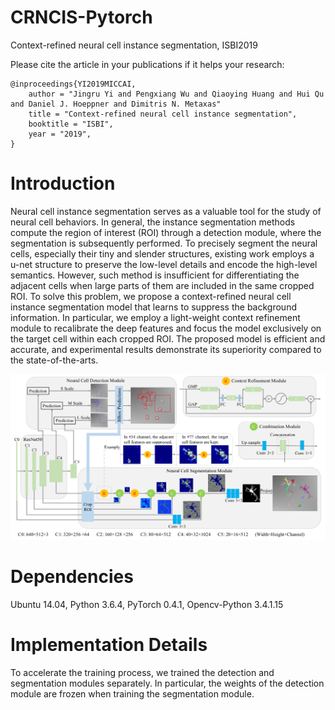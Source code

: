 # CRNCIS-Pytorch
Context-refined neural cell instance segmentation, ISBI2019

Please cite the article in your publications if it helps your research:

	@inproceedings{YI2019MICCAI,
		author = "Jingru Yi and Pengxiang Wu and Qiaoying Huang and Hui Qu and Daniel J. Hoeppner and Dimitris N. Metaxas"
		title = "Context-refined neural cell instance segmentation",
		booktitle = "ISBI",
		year = "2019",
	}
 
# Introduction
Neural cell instance segmentation serves as a valuable tool for the study of neural cell behaviors. In general, the instance segmentation methods compute the region of interest (ROI) through a detection module, where the segmentation is subsequently performed. To precisely segment the neural cells, especially their tiny and slender structures, existing work employs a u-net structure to preserve the low-level details and encode the high-level semantics. However, such method is insufficient for differentiating the adjacent cells when large parts of them are included in the same cropped ROI. To solve this problem, we propose a context-refined neural cell instance segmentation model that learns to suppress the background information. In particular, we employ a light-weight context refinement module to recalibrate the deep features and focus the model exclusively on the target cell within each cropped ROI. The proposed model is efficient and accurate, and experimental results demonstrate its superiority compared to the state-of-the-arts.

<p align="center">
	<img src="imgs/pic1.png", width="800">
</p>



# Dependencies
Ubuntu 14.04, Python 3.6.4, PyTorch 0.4.1, Opencv-Python 3.4.1.15  

# Implementation Details
To accelerate the training process, we trained the detection and segmentation modules separately. In particular, the weights of the detection module are frozen when training the segmentation module.


